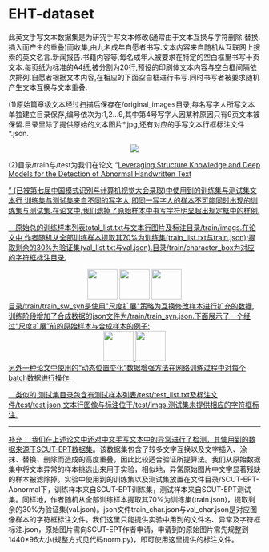 # EHT-dataset

此英文手写文本数据集是为研究手写文本修改(通常由于文本互换与字符删除.替换.插入而产生的重叠)而收集,由九名成年自愿者书写.文本内容来自随机从互联网上搜索的英文名言.新闻报告.书籍内容等,每名成年人被要求在特定的空白框里书写十页文本.每页纸为标准的A4纸,被分割为20行,预设的印刷体文本内容与空白框间隔依次排列.自愿者根据文本内容,在相应的下面空白框进行书写.同时书写者被要求随机产生文本互换与文本重叠.

(1)原始篇章级文本经过扫描后保存在/original_images目录,每名写字人所写文本单独建立目录保存,编号依次为:1,2...9,其中第4号写字人因某种原因只有9页文本被保留.目录里除了提供原始的文本图片*.jpg,还有对应的手写文本行框标注文件*.json.
<div align=center>
<img src=https://github.com/Wukong90/EHT-dataset/blob/main/original_images/page_sample.png>
</div>


(2)目录/train与/test为我们在论文
“<a href="https://arxiv.org/pdf/2410.11670">Leveraging Structure Knowledge and Deep Models for the Detection of Abnormal Handwritten Text</p>”
(已被第七届中国模式识别与计算机视觉大会录取)中使用到的训练集与测试集文本行,训练集与测试集来自不同的写字人,即同一写字人的样本不可能同时出现的训练集与测试集.在论文中,我们滤掉了原始样本中书写字符明显超出规定框中的样例.

&emsp;原始总的训练样本列表total_list.txt与文本行图片及标注目录/train/imags.在论文中,作者随机从全部训练样本提取其70%为训练集(train_list.txt与train.json);提取剩余的30%为验证集(val_list.txt与val.json).目录/train/character_box为对应的字符框标注目录.

<div align=center>
<img src=https://github.com/Wukong90/EHT-dataset/blob/main/train/sample_sw.png height=60>
  
<img src=https://github.com/Wukong90/EHT-dataset/blob/main/train/sample_ov.png height=60>

<img src=https://github.com/Wukong90/EHT-dataset/blob/main/train/sample_char.png height=60>
</div>
目录/train/train_sw_syn是使用"尺度扩展"策略为互换修改样本进行扩充的数据,训练阶段增加了合成数据的json文件为/train/train_syn.json.下面展示了一个经过“尺度扩展”前的原始样本与合成样本的例子:
<div align=center>
<img src=https://github.com/Wukong90/EHT-dataset/blob/main/train/sample_sw_ori.png height=60>
<img src=https://github.com/Wukong90/EHT-dataset/blob/main/train/sample_sw_ori_syn.png height=60>
</div>
另外一种论文中使用的“动态位置变化”数据增强方法在网络训练过程中对每个batch数据进行操作.

&emsp;类似的,测试集目录包含有测试样本列表/test/test_list.txt及标注文件/test/test.json,文本行图像与标注位于/test/imgs.测试集未提供相应的字符框标注.

----------------------------------------------------------------------------------------------------------------------------------------------------------------------------------------------------------------------

补充：
我们在上述论文中还对中文手写文本中的异常进行了检测，其使用到的数据来源于<a href="https://arxiv.org/pdf/2410.11670">SCUT-EPT数据集</a>。该数据集包含了较多文字互换以及文字插入、涂抹、替换、删除而造成的高度重叠，因此比较适合验证所提算法。我们从原始数据集中将文本异常的样本挑选出来用于实验，相似地，异常原始图片中文字显著残缺的样本被滤除掉。实验中使用到的训练集以及测试集放置在文件目录/SCUT-EPT-Abnormal下，训练样本来自SCUT-EPT训练集，测试样本来自SCUT-EPT测试集。同样地，作者随机从全部训练样本提取其70%为训练集(train.json)，提取剩余的30%为验证集(val.json)。json文件train_char.json与val_char.json是对应图像样本的字符框标注文件。我们这里只能提供实验中用到的文件名、异常及字符框标注.json，原始图片需向SCUT-EPT作者申请，申请到的原始图片需先规整到1440*96大小(规整方式见代码norm.py)，即可使用这里提供的标注文件。


